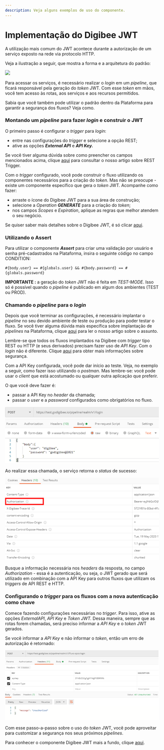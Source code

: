 ```yaml
---
description: Veja alguns exemplos de uso do componente.
---
```


# Implementação do Digibee JWT

A utilização mais comum do JWT acontece durante a autorização de um serviço exposto na rede via protocolo HTTP.

Veja a ilustração a seguir, que mostra a forma e a arquitetura do padrão:

![](<../../../.gitbook/assets/implementação jwt (1) (1).png>)

Para acessar os serviços, é necessário realizar o _login_ em um _pipeline_, que ficará responsável pela geração do _token_ JWT. Com esse _token_ em mãos, você tem acesso às rotas, aos serviços e aos recursos permitidos.

Sabia que você também pode utilizar o padrão dentro da Plataforma para garantir a segurança dos fluxos? Veja como.

### Montando um _pipeline_ para fazer _login_ e construir o JWT <a href="#montando-um-pipeline-para-fazer-login-e-construir-o-jwt" id="montando-um-pipeline-para-fazer-login-e-construir-o-jwt"></a>

O primeiro passo é configurar o _trigger_ para _login_:

* entre nas configurações do _trigger_ e selecione a opção REST;
* ative as opções _**External API**_ e _**API Key.**_

Se você tiver alguma dúvida sobre como preencher os campos mencionados acima, clique [aqui](../../triggers/rest-trigger.md) para consultar o nosso artigo sobre REST Trigger.

Com o _trigger_ configurado, você pode construir o fluxo utilizando os componentes necessários para a criação do _token_. Mas não se preocupe - existe um componente específico que gera o _token_ JWT. Acompanhe como fazer:

* arraste o ícone do Digibee JWT para a sua área de construção;
* selecione a _Operation_ _**GENERATE**_ para a criação do _token_;
* nos campos _Scopes_ e _Expiration_, aplique as regras que melhor atendem o seu negócio.

Se quiser saber mais detalhes sobre o Digibee JWT, é só clicar [aqui](./).

### **Utilizando o Assert** <a href="#utilizando-o-assert" id="utilizando-o-assert"></a>

Para utilizar o componente _**Assert**_ para criar uma validação por usuário e senha pré-cadastrados na Plataforma, insira o seguinte código no campo CONDITION:

```
#{body.user} == #{globals.user} && #{body.password} == #{globals.password}
```

**IMPORTANTE :** a geração do _token_ JWT não é feita em _TEST-MODE_. Isso só é possível quando o _pipeline_ é publicado em algum dos ambientes (TEST ou PROD).

### Chamando o _pipeline_ para o _login_ <a href="#chamando-o-pipeline-para-o-login" id="chamando-o-pipeline-para-o-login"></a>

Depois que você terminar as configurações, é necessário implantar o _pipeline_ no seu devido ambiente de teste ou produção para poder testar o fluxo. Se você tiver alguma dúvida mais específica sobre implantação de _pipelines_ na Plataforma, clique [aqui](../../../build/pipelines/) para ler o nosso artigo sobre o assunto.

Lembre-se que todos os fluxos implantados na Digibee com _trigger_ tipo REST ou HTTP (e seus derivados) precisam fazer uso de _API Key_. Com o _login_ não é diferente. Clique [aqui](../../../tutoriais-e-melhores-praticas/pipelines-checklist-de-construcao.md) para obter mais informações sobre segurança.

Com a API Key configurada, você pode dar início ao teste. Veja, no exemplo a seguir, como fazer isso utilizando o _postman_. Mas lembre-se: você pode usar o _client_ que está acostumado ou qualquer outra aplicação que preferir.

O que você deve fazer é:

* passar a API Key no _header_ da chamada;
* passar o _user_ e a _password_ configurados como obrigatórios no fluxo.

![](<../../../.gitbook/assets/image (7).png>)

Ao realizar essa chamada, o serviço retorna o _status_ de sucesso:

![](<../../../.gitbook/assets/image (1) (1) (1).png>)

Busque a informação necessária nos _headers_ da resposta, no campo _Authorization_ - essa é a autenticação, ou seja, o JWT gerado que será utilizado em combinação com a API Key para outros fluxos que utilizam os _triggers_ de API REST e HTTP.

### Configurando o _trigger_ para os fluxos com a nova autenticação como chave <a href="#configurando-o-trigger-para-os-fluxos-com-a-nova-autenticao-como-chave" id="configurando-o-trigger-para-os-fluxos-com-a-nova-autenticao-como-chave"></a>

Comece fazendo configurações necessárias no _trigger_. Para isso, ative as opções _ExternalAPI_, _API Key_ e _Token JWT._ Dessa maneira, sempre que as rotas forem chamadas, será preciso informar a _API Key_ e o _token_ JWT gerados.

Se você informar a _API Key_ e não informar o _token_, então um erro de autorização é retornado:

![](<../../../.gitbook/assets/image (2) (1).png>)

Com esse passo-a-passo sobre o uso do _token_ JWT, você pode aproveitar para customizar a segurança nos seus próximos _pipelines_.

Para conhecer o componente Digibee JWT mais a fundo, clique [aqui](./).
